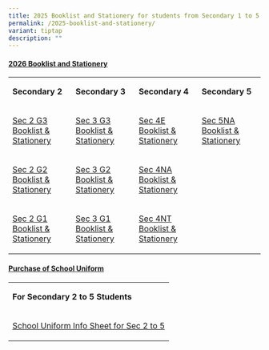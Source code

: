 ```yaml
---
title: 2025 Booklist and Stationery for students from Secondary 1 to 5
permalink: /2025-booklist-and-stationery/
variant: tiptap
description: ""
---
```

<h4><strong><u>2026 Booklist and Stationery</u></strong></h4>
<table style="minWidth: 100px">
<colgroup>
<col>
<col>
<col>
<col>
</colgroup>
<tbody>
<tr>
<td rowspan="1" colspan="1">
<p><strong>Secondary 2</strong>
</p>
</td>
<td rowspan="1" colspan="1">
<p><strong>Secondary 3</strong>
</p>
</td>
<td rowspan="1" colspan="1">
<p><strong>Secondary 4</strong>
</p>
</td>
<td rowspan="1" colspan="1">
<p><strong>Secondary 5</strong>
</p>
</td>
</tr>
<tr>
<td rowspan="1" colspan="1">
<p><a href="/files/Sec_2_G3_Booklist___Stationery.pdf" rel="noopener noreferrer nofollow" target="_blank">Sec 2 G3 Booklist &amp; Stationery</a>
</p>
</td>
<td rowspan="1" colspan="1">
<p><a href="/files/Sec_3_G3_Booklist___Stationery.pdf" rel="noopener noreferrer nofollow" target="_blank">Sec 3 G3 Booklist &amp; Stationery</a>
</p>
</td>
<td rowspan="1" colspan="1">
<p><a href="/files/Sec_4E_Booklist___Stationery.pdf" rel="noopener noreferrer nofollow" target="_blank">Sec 4E Booklist &amp; Stationery</a>
</p>
</td>
<td rowspan="1" colspan="1">
<p><a href="/files/Sec_5NA_Booklist___Stationery.pdf" rel="noopener noreferrer nofollow" target="_blank">Sec 5NA Booklist &amp; Stationery</a>
</p>
</td>
</tr>
<tr>
<td rowspan="1" colspan="1">
<p><a href="/files/Sec_2_G2_Booklist___Stationery.pdf" rel="noopener noreferrer nofollow" target="_blank">Sec 2 G2 Booklist &amp; Stationery</a>
</p>
</td>
<td rowspan="1" colspan="1">
<p><a href="/files/Sec_3_G2_Booklist___Stationery.pdf" rel="noopener noreferrer nofollow" target="_blank">Sec 3 G2 Booklist &amp; Stationery</a>
</p>
</td>
<td rowspan="1" colspan="1">
<p><a href="/files/Sec_4NA_Booklist___Stationery.pdf" rel="noopener noreferrer nofollow" target="_blank">Sec 4NA Booklist &amp; Stationery</a>
</p>
</td>
<td rowspan="1" colspan="1">
<p></p>
</td>
</tr>
<tr>
<td rowspan="1" colspan="1">
<p><a href="/files/Sec_2_G1_Booklist___Stationery.pdf" rel="noopener noreferrer nofollow" target="_blank">Sec 2 G1 Booklist &amp; Stationery</a>
</p>
</td>
<td rowspan="1" colspan="1">
<p><a href="/files/Sec_3_G1_Booklist___Stationery.pdf" rel="noopener noreferrer nofollow" target="_blank">Sec 3 G1 Booklist &amp; Stationery</a>
</p>
</td>
<td rowspan="1" colspan="1">
<p><a href="/files/Sec_4NT_Booklist___Stationery.pdf" rel="noopener noreferrer nofollow" target="_blank">Sec 4NT Booklist &amp; Stationery</a>
</p>
</td>
<td rowspan="1" colspan="1">
<p></p>
</td>
</tr>
</tbody>
</table>
<h4><strong><u>Purchase of School Uniform</u></strong></h4>
<table style="minWidth: 25px">
<colgroup>
<col>
</colgroup>
<tbody>
<tr>
<td rowspan="1" colspan="1">
<p><strong>For Secondary 2 to 5 Students</strong>
</p>
</td>
</tr>
<tr>
<td rowspan="1" colspan="1">
<p><a href="/files/Purchase_of_School_Uniform__Sec_2__to_5_Students_.pdf" rel="noopener nofollow" target="_blank">School Uniform Info Sheet for Sec 2 to 5</a>
</p>
</td>
</tr>
</tbody>
</table>
<p></p>